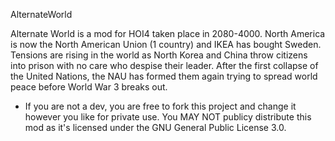 AlternateWorld

Alternate World is a mod for HOI4 taken place in 2080-4000. North America is now the North American Union (1 country) and IKEA has bought Sweden. Tensions are rising in the world as North Korea and China throw citizens into prison with no care who despise their leader. After the first collapse of the United Nations, the NAU has formed them again trying to spread world peace before World War 3 breaks out.

- If you are not a dev, you are free to fork this project and change it however you like for private use. You MAY NOT publicy distribute this mod as it's licensed under the GNU General Public License 3.0.

